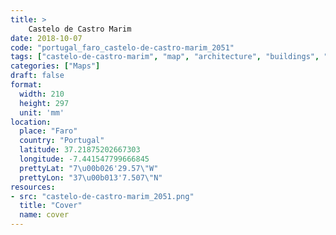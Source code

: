 ```yaml
---
title: > 
    Castelo de Castro Marim
date: 2018-10-07
code: "portugal_faro_castelo-de-castro-marim_2051"
tags: ["castelo-de-castro-marim", "map", "architecture", "buildings", "Faro", "Portugal"]
categories: ["Maps"]
draft: false
format:
  width: 210
  height: 297
  unit: 'mm'
location:
  place: "Faro"
  country: "Portugal"
  latitude: 37.21875202667303
  longitude: -7.441547799666845
  prettyLat: "7\u00b026'29.57\"W"
  prettyLon: "37\u00b013'7.507\"N"
resources:
- src: "castelo-de-castro-marim_2051.png"
  title: "Cover"
  name: cover
---
```

